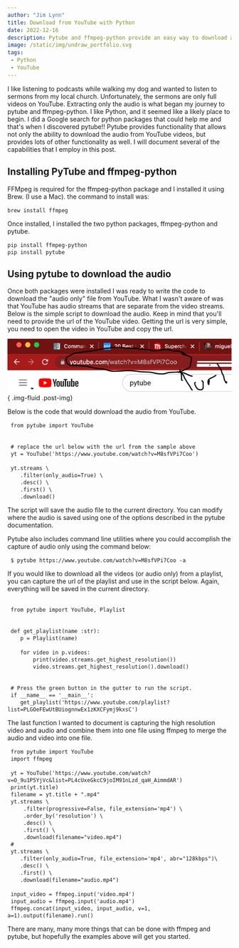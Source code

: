 ```yaml
---
author: "Jim Lynn"
title: Download from YouTube with Python
date: 2022-12-16
description: Pytube and ffmpeg-python provide an easy way to download and view YouTube videos and audio only files. 
image: /static/img/undraw_portfolio.svg
tags:
 - Python
 - YouTube
---
```


I like listening to podcasts while walking my dog and wanted to listen to sermons from my local church.  Unfortunately, the sermons are only full videos on YouTube.  Extracting only the audio is what began my journey to pytube and ffmpeg-python. I like Python, and it seemed like a likely place to begin.   I did a Google search for python packages that could help me and that's when I discovered pytube!!  Pytube provides functionality that allows not only the ability to download the audio from YouTube videos,  but provides lots of other functionality as well. I will document several of the capabilities that I employ in this post.

## Installing PyTube and ffmpeg-python 

FFMpeg is required for the ffmpeg-python package and I installed it using Brew.  (I use a Mac).
the command to install was:
```code
brew install ffmpeg
```
Once installed, I installed the two python packages, ffmpeg-python and pytube. 
```code
pip install ffmpeg-python
pip install pytube
```
## Using pytube to download the audio 

Once both packages were installed I was ready to write the code to download the "audio only" file from YouTube.  What I wasn't aware of was that YouTube has audio streams that are separate from the video streams.  Below is the simple script to download the audio.  Keep in mind that you'll need to provide the url of the YouTube video.  Getting the url is very simple, you need to open the video in YouTube and copy the url.  

![Screen image with url](/static/img/requiredURL.png "Required url"){ .img-fluid .post-img}

Below is the code that would download the audio from YouTube. 
```code
 from pytube import YouTube

    
 # replace the url below with the url from the sample above 
 yt = YouTube('https://www.youtube.com/watch?v=M8sfVPi7Coo')

 yt.streams \
    .filter(only_audio=True) \
    .desc() \
    .first() \
    .download()
```
The script will save the audio file to the current directory.  You can modify where the audio is saved using one of the options described in the pytube documentation.  

Pytube also includes command line utilities where you could accomplish the capture of audio only using the command below:

```code
 $ pytube https://www.youtube.com/watch?v=M8sfVPi7Coo -a
```

If you would like to download all the videos (or audio only) from a playlist, you can capture the url of the playlist and use in the script below.  Again, everything will be saved in the current directory.  
```code

 from pytube import YouTube, Playlist


 def get_playlist(name :str):
    p = Playlist(name)

    for video in p.videos:
        print(video.streams.get_highest_resolution())
        video.streams.get_highest_resolution().download()


 # Press the green button in the gutter to run the script.
 if __name__ == '__main__':
    get_playlist('https://www.youtube.com/playlist?list=PLGOeFEwUtBUiognnwEx1zKXCFymj9kxsC')

```
The last function I wanted to document is capturing the high resolution video and audio and combine them into one file using ffmpeg to merge the audio and video into one file.  

```code
 from pytube import YouTube
 import ffmpeg

 yt = YouTube('https://www.youtube.com/watch?v=O_9u1P5YjVc&list=PL4cUxeGkcC9joIM91nLzd_qaH_AimmdAR')
 print(yt.title)
 filename = yt.title + ".mp4"
 yt.streams \
     .filter(progressive=False, file_extension='mp4') \
     .order_by('resolution') \
     .desc() \
     .first() \
     .download(filename="video.mp4")
 #
 yt.streams \
    .filter(only_audio=True, file_extension='mp4', abr="128kbps")\
    .desc() \
    .first() \
    .download(filename="audio.mp4")

 input_video = ffmpeg.input('video.mp4')
 input_audio = ffmpeg.input('audio.mp4')
 ffmpeg.concat(input_video, input_audio, v=1, a=1).output(filename).run()

```
There are many, many more things that can be done with ffmpeg and pytube, but hopefully the examples above will get you started.


